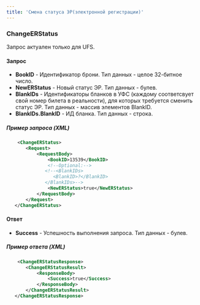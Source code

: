 ```yaml
---
title: 'Смена статуса ЭР(электронной регистрации)'
---
```


### ChangeERStatus

Запрос актуален только для UFS.

#### Запрос

-   **BookID** - Идентификатор брони. Тип данных - целое 32-битное число.
-   **NewERStatus** - Новый статус ЭР. Тип данных - булев.
-   **BlankIDs** - Идентификаторы бланков в УФС (каждому соответсвует свой номер билета в реальности), для которых требуется сменить статус ЭР. Тип данных - массив элементов BlankID.
-   **BlankIDs.BlankID** - ИД бланка. Тип данных - строка.

##### Пример запроса (XML)
```xml
    <ChangeERStatus>
       <Request>
           <RequestBody>
               <BookID>13539</BookID>
               <!--Optional:-->
              <!--<BlankIDs>
                 <BlankID>?</BlankID>
              </BlankIDs>-->
               <NewERStatus>true</NewERStatus>
           </RequestBody>
       </Request>
   </ChangeERStatus>
```

#### Ответ

-   **Success** - Успешность выполнения запроса. Тип данных - булев.

##### Пример ответа (XML)
```xml
    <ChangeERStatusResponse>
       <ChangeERStatusResult>
           <ResponseBody>
               <Success>true</Success>
           </ResponseBody>
       </ChangeERStatusResult>
   </ChangeERStatusResponse>
```